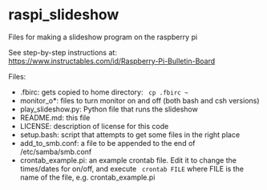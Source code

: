 # raspi_slideshow
Files for making a slideshow program on the raspberry pi

See step-by-step instructions at:
https://www.instructables.com/id/Raspberry-Pi-Bulletin-Board

Files:
- .fbirc: gets copied to home directory:
` cp .fbirc ~`
- monitor_o*: files to turn monitor on and off (both bash and csh versions)
- play\_slideshow.py: Python file that runs the slideshow
- README.md: this file
- LICENSE: description of license for this code
- setup.bash: script that attempts to get some files in the right place
- add\_to\_smb.conf: a file to be appended to the end of /etc/samba/smb.conf
- crontab\_example.pi: an example crontab file. Edit it to change the times/dates for on/off, and execute
` crontab FILE` where FILE is the name of the file, e.g. crontab\_example.pi
 
